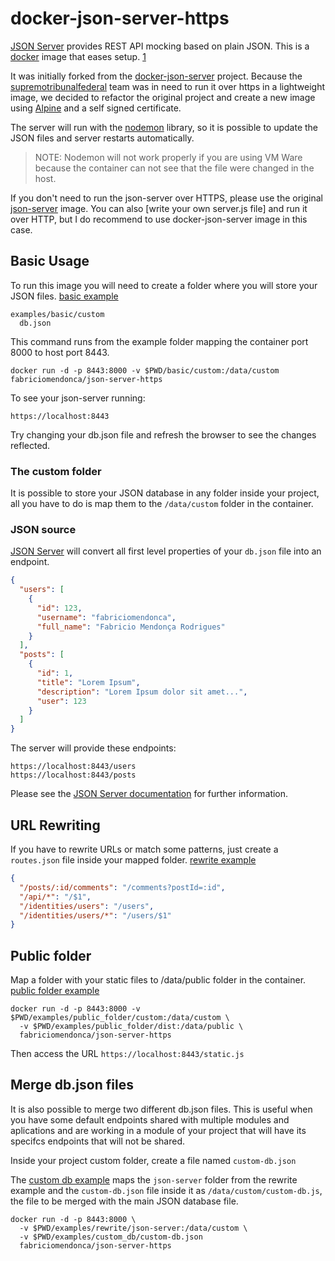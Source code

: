 # docker-json-server-https

[JSON Server](https://github.com/typicode/json-server) provides REST API mocking based on plain JSON.
This is a [docker](https://www.docker.io) image that eases setup. [1](https://github.com/clue/docker-json-server)

It was initially forked from the [docker-json-server](https://github.com/clue/docker-json-server) project. Because the [supremotribunalfederal](https://github.com/supremotribunalfederal) team was in need to run it over https in a lightweight image, we decided to refactor the original project and create a new image using [Alpine](https://alpinelinux.org/) and a self signed certificate.

The server will run with the [nodemon](https://nodemon.io/) library, so it is possible to update the JSON files and server restarts automatically.

> NOTE: Nodemon will not work properly if you are using VM Ware because the container can not see that the file were changed in the host.

If you don't need to run the json-server over HTTPS, please use the original [json-server](https://hub.docker.com/r/clue/json-server/) image. You can also [write your own server.js file] and run it over HTTP, but I do recommend to use docker-json-server image in this case.

## Basic Usage

To run this image you will need to create a folder where you will store your JSON files. [basic example](https://github.com/fabriciomendonca/docker-json-server-https/tree/master/examples/basic)

```
examples/basic/custom
  db.json
```

This command runs from the example folder mapping the container port 8000 to host port 8443.

```
docker run -d -p 8443:8000 -v $PWD/basic/custom:/data/custom fabriciomendonca/json-server-https
```

To see your json-server running:

```
https://localhost:8443
```

Try changing your db.json file and refresh the browser to see the changes reflected.

### The custom folder

It is possible to store your JSON database in any folder inside your project, all you have to do is map them to the `/data/custom` folder in the container.

### JSON source

[JSON Server](https://github.com/typicode/json-server) will convert all first level properties of your `db.json` file into an endpoint.

```json
{
  "users": [
    {
      "id": 123,
      "username": "fabriciomendonca",
      "full_name": "Fabricio Mendonça Rodrigues"
    }
  ],
  "posts": [
    {
      "id": 1,
      "title": "Lorem Ipsum",
      "description": "Lorem Ipsum dolor sit amet...",
      "user": 123
    }
  ]
}
```

The server will provide these endpoints:

```
https://localhost:8443/users
https://localhost:8443/posts
```

Please see the [JSON Server documentation](https://github.com/typicode/json-server) for further information.

## URL Rewriting

If you have to rewrite URLs or match some patterns, just create a `routes.json` file inside your mapped folder. [rewrite example](https://github.com/fabriciomendonca/docker-json-server-https/tree/master/examples/rewrite)

```json
{
  "/posts/:id/comments": "/comments?postId=:id",
  "/api/*": "/$1",
  "/identities/users": "/users",
  "/identities/users/*": "/users/$1"
}
```

## Public folder

Map a folder with your static files to /data/public folder in the container. [public folder example](https://github.com/fabriciomendonca/docker-json-server-https/tree/master/examples/public_folder)

```
docker run -d -p 8443:8000 -v $PWD/examples/public_folder/custom:/data/custom \
  -v $PWD/examples/public_folder/dist:/data/public \
  fabriciomendonca/json-server-https
```

Then access the URL `https://localhost:8443/static.js`

## Merge db.json files

It is also possible to merge two different db.json files. This is useful when you have some default endpoints shared with multiple modules and aplications and are working in a module of your project that will have its specifcs endpoints that will not be shared.

Inside your project custom folder, create a file named `custom-db.json`

The [custom db example]() maps the `json-server` folder from the rewrite example and the `custom-db.json` file inside it as `/data/custom/custom-db.js`, the file to be merged with the main JSON database file.

```
docker run -d -p 8443:8000 \
  -v $PWD/examples/rewrite/json-server:/data/custom \
  -v $PWD/examples/custom_db/custom-db.json
  fabriciomendonca/json-server-https
```
